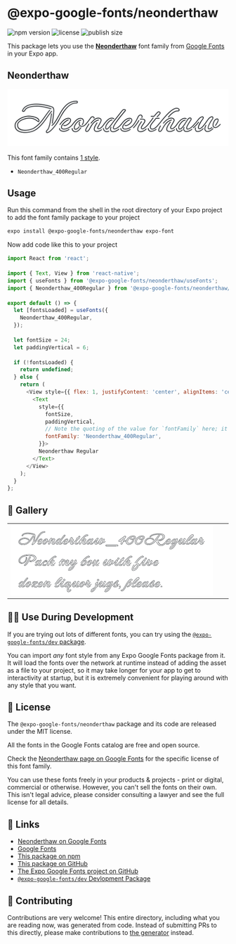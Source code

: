 # @expo-google-fonts/neonderthaw

![npm version](https://flat.badgen.net/npm/v/@expo-google-fonts/neonderthaw)
![license](https://flat.badgen.net/github/license/expo/google-fonts)
![publish size](https://flat.badgen.net/packagephobia/install/@expo-google-fonts/neonderthaw)

This package lets you use the [**Neonderthaw**](https://fonts.google.com/specimen/Neonderthaw) font family from [Google Fonts](https://fonts.google.com/) in your Expo app.

## Neonderthaw

![Neonderthaw](./font-family.png)

This font family contains [1 style](#-gallery).

- `Neonderthaw_400Regular`

## Usage

Run this command from the shell in the root directory of your Expo project to add the font family package to your project
```sh
expo install @expo-google-fonts/neonderthaw expo-font
```

Now add code like this to your project
```js
import React from 'react';

import { Text, View } from 'react-native';
import { useFonts } from '@expo-google-fonts/neonderthaw/useFonts';
import { Neonderthaw_400Regular } from '@expo-google-fonts/neonderthaw/400Regular';

export default () => {
  let [fontsLoaded] = useFonts({
    Neonderthaw_400Regular,
  });

  let fontSize = 24;
  let paddingVertical = 6;

  if (!fontsLoaded) {
    return undefined;
  } else {
    return (
      <View style={{ flex: 1, justifyContent: 'center', alignItems: 'center' }}>
        <Text
          style={{
            fontSize,
            paddingVertical,
            // Note the quoting of the value for `fontFamily` here; it expects a string!
            fontFamily: 'Neonderthaw_400Regular',
          }}>
          Neonderthaw Regular
        </Text>
      </View>
    );
  }
};

```

## 🔡 Gallery


||||
|-|-|-|
|![Neonderthaw_400Regular](./Neonderthaw_400Regular.ttf.png)||||


## 👩‍💻 Use During Development

If you are trying out lots of different fonts, you can try using the [`@expo-google-fonts/dev` package](https://github.com/expo/google-fonts/tree/master/font-packages/dev#readme).

You can import *any* font style from any Expo Google Fonts package from it. It will load the fonts
over the network at runtime instead of adding the asset as a file to your project, so it may take longer
for your app to get to interactivity at startup, but it is extremely convenient
for playing around with any style that you want.

## 📖 License

The `@expo-google-fonts/neonderthaw` package and its code are released under the MIT license.

All the fonts in the Google Fonts catalog are free and open source.

Check the [Neonderthaw page on Google Fonts](https://fonts.google.com/specimen/Neonderthaw) for the specific license of this font family.

You can use these fonts freely in your products & projects - print or digital, commercial or otherwise. However, you can't sell the fonts on their own. This isn't legal advice, please consider consulting a lawyer and see the full license for all details.

## 🔗 Links

- [Neonderthaw on Google Fonts](https://fonts.google.com/specimen/Neonderthaw)
- [Google Fonts](https://fonts.google.com/)
- [This package on npm](https://www.npmjs.com/package/@expo-google-fonts/neonderthaw)
- [This package on GitHub](https://github.com/expo/google-fonts/tree/master/font-packages/neonderthaw)
- [The Expo Google Fonts project on GitHub](https://github.com/expo/google-fonts)
- [`@expo-google-fonts/dev` Devlopment Package](https://github.com/expo/google-fonts/tree/master/font-packages/dev)

## 🤝 Contributing

Contributions are very welcome! This entire directory, including what you are reading now, was generated from code. Instead of submitting PRs to this directly, please make contributions to [the generator](https://github.com/expo/google-fonts/tree/master/packages/generator) instead.
